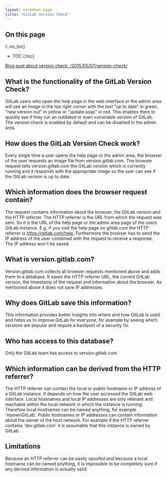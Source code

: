 ```yaml
---
layout: markdown_page
title: "GitLab Version Check"
---
```


## On this page
{:.no_toc}

- TOC
{:toc}

[Blog post about version check: /2015/05/07/version-check/](/2015/05/07/version-check/)

## What is the functionality of the GitLab Version Check?

GitLab users who open the help page in the web interface or the admin area
will see an image in the top right corner with the text "up to date" in green,
"new version out" in yellow or "update asap" in red. This enables them to
quickly see if they run an outdated or even vulnerable version of GitLab.
The version check is enabled by default and can be disabled in the admin area.

## How does the GitLab Version Check work?

Every single time a user opens the help page or the admin area,
the browser of the user requests an image file from version.gitlab.com.
The browser request tells version.gitlab.com the GitLab version which is
currently running and it responds with the appropriate image so the
user can see if the GitLab version is up to date.

## Which information does the browser request contain?

The request contains information about the browser, the
GitLab version and the HTTP referrer. The HTTP referrer is the URL from
which the request was sent. So it is the URL of the help page or the admin
area page of the users GitLab instance. E.g. if you visit the help page on
gitlab.com the HTTP referrer is https://gitlab.com/help. Furthermore the
browser has to send the IP address of the user combined with the request to
receive a response. The IP address won't be saved.

## What is version.gitlab.com?

Version.gitlab.com collects all browser requests mentioned above and adds
them to a database. It saves the HTTP referrer URL, the current GitLab version,
the timestamp of the request and information about the browser. As mentioned
above it does not save IP addresses.

## Why does GitLab save this information?

This information provides better insights into where and how GitLab is
used and helps us to improve GitLab for everyone, for example by seeing which
versions are popular and require a backport of a security fix.

## Who has access to this database?

Only the GitLab team has access to version.gitlab.com.

## Which information can be derived from the HTTP referrer?

The HTTP referrer can contain the local or public hostname or IP address of a
GitLab instance. It depends on how the user accessed the GitLab web interface.
Local hostnames and local IP addresses are only relevant and reachable within
the local network in which the instance is running. Therefore local hostnames
can be named anything, for example 'myownGitLab'. Public hostnames or
IP addresses can contain information about the owner of the host network.
For example if the HTTP referrer contains 'dev.gitlab.com' it is assumable that
this instance is owned by GitLab.

## Limitations

Because an HTTP referrer can be easily spoofed and because a local hostname can
be named anything, it is impossible to be completely sure if any derived
information is actually valid.
